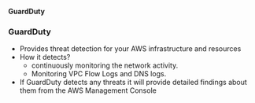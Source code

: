 **GuardDuty**


### GuardDuty
- Provides threat detection for your AWS infrastructure and resources
- How it detects?
  - continuously monitoring the network activity.
  - Monitoring VPC Flow Logs and DNS logs.
- If GuardDuty detects any threats it will provide detailed findings about them from the AWS Management Console
